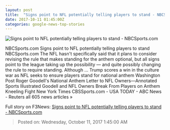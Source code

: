 ```yaml
---
layout: post
title:  "Signs point to NFL potentially telling players to stand - NBCSports.com"
date: 2017-10-11 01:45:00Z
categories: google-news-top-stories
---
```


![Signs point to NFL potentially telling players to stand - NBCSports.com](https://nbcprofootballtalk.files.wordpress.com/2017/10/845333056-e1507686309909.jpg)

NBCSports.com Signs point to NFL potentially telling players to stand NBCSports.com The NFL hasn't specifically said that it plans to consider revising the rule that makes standing for the anthem optional, but all signs point to the league taking up the possibility — and quite possibly changing the rule to require standing. Although ... Trump scores a win in the culture war as NFL seeks to ensure players stand for national anthem Washington Post Roger Goodell's National Anthem Letter to NFL Owners—Annotated Sports Illustrated Goodell and NFL Owners Break From Players on Anthem Kneeling Fight New York Times CBSSports.com - USA TODAY - ABC News - Reuters all 605 news articles »


Full story on F3News: [Signs point to NFL potentially telling players to stand - NBCSports.com](http://www.f3nws.com/n/3VbfM)

> Posted on: Wednesday, October 11, 2017 1:45:00 AM
